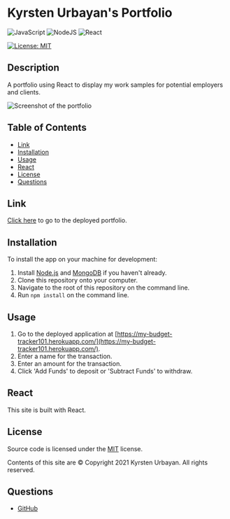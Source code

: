 # Kyrsten Urbayan's Portfolio
![JavaScript](https://img.shields.io/badge/javascript-%23323330.svg?style=for-the-badge&logo=javascript&logoColor=%23F7DF1E)
![NodeJS](https://img.shields.io/badge/node.js-6DA55F?style=for-the-badge&logo=node.js&logoColor=white)
![React](https://img.shields.io/badge/react-%2320232a.svg?style=for-the-badge&logo=react&logoColor=%2361DAFB)

[![License: MIT](https://img.shields.io/badge/License-MIT-yellow.svg)](https://choosealicense.com/licenses/mit/)

## Description
A portfolio using React to display my work samples for potential employers and clients.

![Screenshot of the portfolio](./assets/images/budget-tracker-sc.PNG)

## Table of Contents
* [Link](#link)
* [Installation](#installation)
* [Usage](#usage)
* [React](#react)
* [License](#license)
* [Questions](#questions)

## Link
[Click here](https://my-budget-tracker101.herokuapp.com/) to go to the deployed portfolio.

## Installation
To install the app on your machine for development:

1. Install [Node.js](https://nodejs.org/en/) and [MongoDB](https://www.mongodb.com/) if you haven't already.
2. Clone this repository onto your computer.
3. Navigate to the root of this repository on the command line.
4. Run `npm install` on the command line.

## Usage
1. Go to the deployed application at [https://my-budget-tracker101.herokuapp.com/](https://my-budget-tracker101.herokuapp.com/).
2. Enter a name for the transaction.
3. Enter an amount for the transaction.
4. Click 'Add Funds' to deposit or 'Subtract Funds' to withdraw.

## React
This site is built with React.

## License
Source code is licensed under the [MIT](https://choosealicense.com/licenses/mit/) license.

Contents of this site are © Copyright 2021 Kyrsten Urbayan. All rights reserved.

## Questions
- [GitHub](https://github.com/kg-phantom)